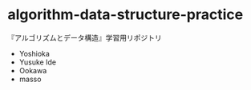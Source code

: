 # algorithm-data-structure-practice
『アルゴリズムとデータ構造』学習用リポジトリ

- Yoshioka
- Yusuke Ide
- Ookawa
- masso
